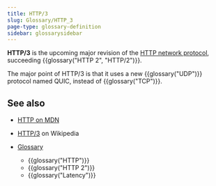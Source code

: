 ```yaml
---
title: HTTP/3
slug: Glossary/HTTP_3
page-type: glossary-definition
sidebar: glossarysidebar
---
```



**HTTP/3** is the upcoming major revision of the [HTTP network protocol](/en-US/docs/Web/HTTP/Basics_of_HTTP), succeeding {{glossary("HTTP 2", "HTTP/2")}}.

The major point of HTTP/3 is that it uses a new {{glossary("UDP")}} protocol named QUIC, instead of {{glossary("TCP")}}.

## See also

- [HTTP on MDN](/en-US/docs/Web/HTTP)
- [HTTP/3](https://en.wikipedia.org/wiki/HTTP/3) on Wikipedia
- [Glossary](/en-US/docs/Glossary)

  - {{glossary("HTTP")}}
  - {{glossary("HTTP 2")}}
  - {{glossary("Latency")}}
